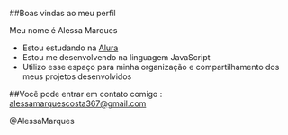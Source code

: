 ##Boas vindas ao meu perfil 

Meu nome é Alessa Marques

- Estou estudando na [Alura](https://www.alura.com.br)
- Estou me desenvolvendo na linguagem JavaScript
- Utilizo esse espaço para minha organização e compartilhamento dos meus projetos desenvolvidos

##Você pode entrar em contato comigo : alessamarquescosta367@gmail.com

@AlessaMarques
